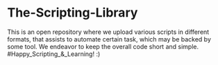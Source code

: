 # The-Scripting-Library
This is an open repository where we upload various scripts in different formats, that assists to automate certain task, which may be backed by some tool. We endeavor to keep the overall code short and simple. #Happy_Scripting_&amp;_Learning! :)

